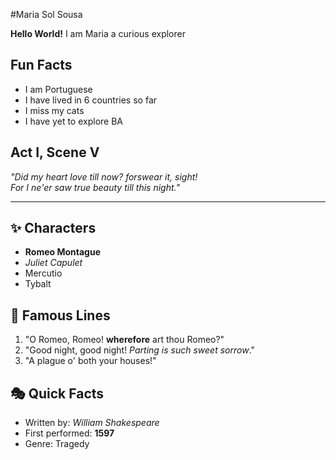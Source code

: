 #Maria Sol Sousa

**Hello World!** I am Maria a curious explorer

## Fun Facts
- I am Portuguese
- I have lived in 6 countries so far
- I miss my cats
- I have yet to explore BA

## Act I, Scene V  

*"Did my heart love till now? forswear it, sight!  
For I ne'er saw true beauty till this night."*  

---

## ✨ Characters
- **Romeo Montague**
- *Juliet Capulet*
- Mercutio
- Tybalt  

## 🔑 Famous Lines  

1. "O Romeo, Romeo! **wherefore** art thou Romeo?"  
2. "Good night, good night! *Parting is such sweet sorrow*."  
3. "A plague o' both your houses!"  

## 🎭 Quick Facts  

- Written by: *William Shakespeare*  
- First performed: **1597**  
- Genre: Tragedy
